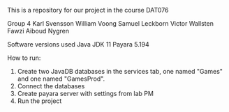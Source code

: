 This is a repository for our project in the course DAT076

Group 4
Karl Svensson
William Voong
Samuel Leckborn
Victor Wallsten
Fawzi Aiboud Nygren

Software versions used
Java JDK 11
Payara 5.194


How to run:
1. Create two JavaDB databases in the services tab, one named "Games" and one named "GamesProd".
2. Connect the databases
3. Create payara server with settings from lab PM
4. Run the project
